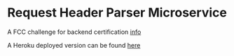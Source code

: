 # Request Header Parser Microservice
A FCC challenge for backend certification [info](https://www.freecodecamp.com/challenges/request-header-parser-microservice)

A Heroku deployed version can be found [here](https://rxrossi-request-header-parser.herokuapp.com/)

